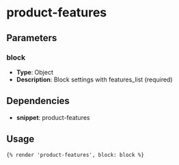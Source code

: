 # product-features



## Parameters


### block
- **Type**: Object
- **Description**: Block settings with features_list (required)


## Dependencies


- **snippet**: product-features


## Usage


```liquid
{% render 'product-features', block: block %}
```



